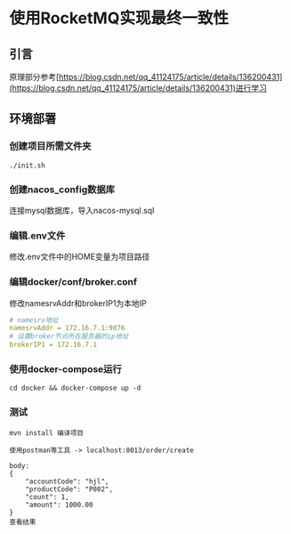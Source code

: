 # 使用RocketMQ实现最终一致性

## 引言

原理部分参考[https://blog.csdn.net/qq_41124175/article/details/136200431](https://blog.csdn.net/qq_41124175/article/details/136200431)进行学习

## 环境部署

### 创建项目所需文件夹

```shell
./init.sh
```

### 创建nacos_config数据库

连接mysql数据库，导入nacos-mysql.sql

### 编辑.env文件

修改.env文件中的HOME变量为项目路径

### 编辑docker/conf/broker.conf

修改namesrvAddr和brokerIP1为本地IP

```yml
# namesrv地址
namesrvAddr = 172.16.7.1:9876
# 设置broker节点所在服务器的ip地址 
brokerIP1 = 172.16.7.1
```

### 使用docker-compose运行

```shell
cd docker && docker-compose up -d
```

### 测试

```shell
mvn install 编译项目

使用postman等工具 -> localhost:8013/order/create 

body:
{
    "accountCode": "hjl",
    "productCode": "P002",
    "count": 1,
    "amount": 1000.00
}
查看结果
```
